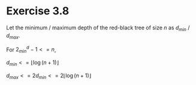 # Exercise 3.8

Let the minimum / maximum depth of the red-black tree of size $n$ as $d_{min}$ / $d_{max}$.

For $2^d_{min} - 1 <= n$,

$d_{min} <= \lfloor\log(n + 1)\rfloor$

$d_{max} <= 2d_{min} <= 2\lfloor\log(n + 1)\rfloor$
